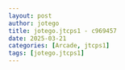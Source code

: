 ```yaml
---
layout: post
author: jotego
title: jotego.jtcps1 - c969457
date: 2025-03-21
categories: [Arcade, jtcps1]
tags: [jotego.jtcps1]
---
```


